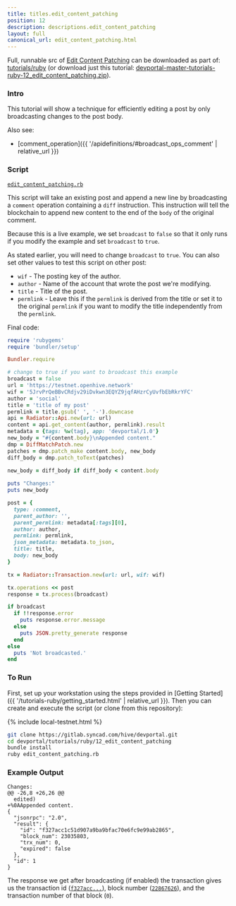 ```yaml
---
title: titles.edit_content_patching
position: 12
description: descriptions.edit_content_patching
layout: full
canonical_url: edit_content_patching.html
---
```

Full, runnable src of [Edit Content Patching](https://gitlab.syncad.com/hive/devportal/-/tree/master/tutorials/ruby/12_edit_content_patching) can be downloaded as part of: [tutorials/ruby](https://gitlab.syncad.com/hive/devportal/-/tree/master/tutorials/ruby) (or download just this tutorial: [devportal-master-tutorials-ruby-12_edit_content_patching.zip](https://gitlab.syncad.com/hive/devportal/-/archive/master/devportal-master.zip?path=tutorials/ruby/12_edit_content_patching)).

### Intro

This tutorial will show a technique for efficiently editing a post by only broadcasting changes to the post body.

Also see:
* [comment_operation]({{ '/apidefinitions/#broadcast_ops_comment' | relative_url }})

### Script

[`edit_content_patching.rb`](https://gitlab.syncad.com/hive/devportal/-/blob/master/tutorials/ruby/12_edit_content_patching/edit_content_patching.rb)

This script will take an existing post and append a new line by broadcasting a `comment` operation containing a `diff` instruction.  This instruction will tell the blockchain to append new content to the end of the `body` of the original comment.

Because this is a live example, we set `broadcast` to `false` so that it only runs if you modify the example and set `broadcast` to `true`.

As stated earlier, you will need to change `broadcast` to `true`.  You can also set other values to test this script on other post:

* `wif` - The posting key of the author.
* `author` - Name of the account that wrote the post we're modifying.
* `title` - Title of the post.
* `permlink` - Leave this if the `permlink` is derived from the title or set it to the original `permlink` if you want to modify the title independently from the `permlink`.

Final code:

```ruby
require 'rubygems'
require 'bundler/setup'

Bundler.require

# change to true if you want to broadcast this example
broadcast = false
url = 'https://testnet.openhive.network'
wif = '5JrvPrQeBBvCRdjv29iDvkwn3EQYZ9jqfAHzrCyUvfbEbRkrYFC'
author = 'social'
title = 'title of my post'
permlink = title.gsub(' ', '-').downcase
api = Radiator::Api.new(url: url)
content = api.get_content(author, permlink).result
metadata = {tags: %w(tag), app: 'devportal/1.0'}
new_body = "#{content.body}\nAppended content."
dmp = DiffMatchPatch.new
patches = dmp.patch_make content.body, new_body
diff_body = dmp.patch_toText(patches)

new_body = diff_body if diff_body < content.body
  
puts "Changes:"
puts new_body

post = {
  type: :comment,
  parent_author: '',
  parent_permlink: metadata[:tags][0],
  author: author,
  permlink: permlink,
  json_metadata: metadata.to_json,
  title: title,
  body: new_body
}

tx = Radiator::Transaction.new(url: url, wif: wif)

tx.operations << post
response = tx.process(broadcast)

if broadcast
  if !!response.error
    puts response.error.message
  else
    puts JSON.pretty_generate response
  end
else
  puts 'Not broadcasted.'
end

```

### To Run

First, set up your workstation using the steps provided in [Getting Started]({{ '/tutorials-ruby/getting_started.html' | relative_url }}).  Then you can create and execute the script (or clone from this repository):

{% include local-testnet.html %}

```bash
git clone https://gitlab.syncad.com/hive/devportal.git
cd devportal/tutorials/ruby/12_edit_content_patching
bundle install
ruby edit_content_patching.rb
```

### Example Output

```
Changes:
@@ -26,8 +26,26 @@
  edited)
+%0AAppended content.
{
  "jsonrpc": "2.0",
  "result": {
    "id": "f327acc1c51d907a9ba9bfac70e6fc9e99ab2865",
    "block_num": 23035803,
    "trx_num": 0,
    "expired": false
  },
  "id": 1
}
```

The response we get after broadcasting (if enabled) the transaction gives us the transaction id ([`f327acc...`](https://hiveblocks.com/tx/f327acc1c51d907a9ba9bfac70e6fc9e99ab2865)), block number ([`22867626`](https://hiveblocks.com/b/23035803)), and the transaction number of that block (`0`).

